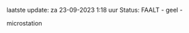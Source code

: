 laatste update: 
za 23-09-2023  1:18   uur 
Status: FAALT - geel - 
<div class="service Y">microstation</div>